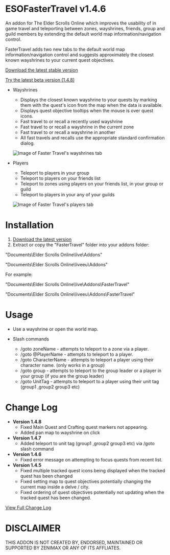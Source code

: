 # ESOFasterTravel v1.4.6
An addon for The Elder Scrolls Online which improves the usability of in game travel and teleporting between zones, wayshrines, friends, group and guild members by extending the default world map information/navigation control.

FasterTravel adds two new tabs to the default world map information/navigation control and suggests approximately the closest known wayshrines to your current quest objectives.

[Download the latest stable version](https://raw.githubusercontent.com/XanDDemoX/ESOFasterTravel/master/zips/Faster%20Travel%201.4.6.zip)

[Try the latest beta version (1.4.8)](https://raw.githubusercontent.com/XanDDemoX/ESOFasterTravel/master/zips/Faster%20Travel-latest-beta.zip)

* Wayshrines
  * Displays the closest known wayshrine to your quests by marking them with the quest's icon from the map when the data is available.
  * Displays quest objective tooltips when the mouse is over quest icons.
  * Fast travel to or recall a recently used wayshrine
  * Fast travel to or recall a wayshrine in the current zone
  * Fast travel to or recall a wayshrine in another
  * All fast travels and recalls use the appropriate standard confirmation dialog.
  
  ![Image of Faster Travel's wayshrines tab](https://raw.githubusercontent.com/XanDDemoX/ESOFasterTravel/master/images/image04-cropped.jpg "Wayshrines Tab")
  
* Players
  * Teleport to players in your group
  * Teleport to players on your friends list
  * Teleport to zones using players on your friends list, in your group or guild
  * Teleport to players in your any of your guilds
  
  ![Image of Faster Travel's players tab](https://raw.githubusercontent.com/XanDDemoX/ESOFasterTravel/master/images/image02-cropped.jpg "Players Tab")
  
Installation
=============
1. [Download the latest version](https://raw.githubusercontent.com/XanDDemoX/ESOFasterTravel/master/zips/Faster%20Travel%201.4.6.zip)
2. Extract or copy the "FasterTravel" folder into your addons folder:

"Documents\Elder Scrolls Online\live\Addons"

"Documents\Elder Scrolls Online\liveeu\Addons"

For example:

"Documents\Elder Scrolls Online\live\Addons\FasterTravel"

"Documents\Elder Scrolls Online\liveeu\Addons\FasterTravel"


Usage
=============
* Use a wayshrine or open the world map.

* Slash commands
  * /goto zoneName - attempts to teleport to a zone via a player.
  * /goto @PlayerName - attempts to teleport to a player.
  * /goto CharacterName - attempts to teleport a player using their character name. (only works in a group)
  * /goto group - attempts to teleport to the group leader or a player in your group (if you are the group leader)
  * /goto UnitTag - attempts to teleport to a player using their unit tag (group1 ,group2 group3 etc)

Change Log
=============

* **Version 1.4.8**
  * Fixed Main Quest and Crafting quest markers not appearing.
  * Added pan map to wayshrine on click
* **Version 1.4.7**
  * Added teleport to unit tag (group1 ,group2 group3 etc) via /goto slash command 
* **Version 1.4.6**
  * Fixed error message on attempting to focus quests from recent list.
* **Version 1.4.5**
  * Fixed multiple tracked quest icons being displayed when the tracked quest has been changed
  * Fixed setting map to quest objectives potentially changing the current map inside a delve / city.
  * Fixed ordering of quest objectives potentially not updating when the tracked quest has been changed.

[View Full Change Log](https://github.com/XanDDemoX/ESOFasterTravel/blob/master/VERSIONS.md)

DISCLAIMER
=============
THIS ADDON IS NOT CREATED BY, ENDORSED, MAINTAINED OR SUPPORTED BY ZENIMAX OR ANY OF ITS AFFLIATES.

